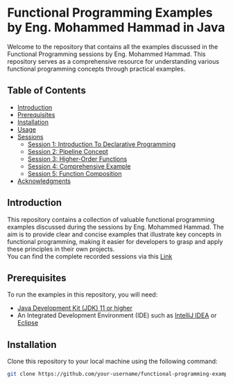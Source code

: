 # Functional Programming Examples by Eng. Mohammed Hammad in Java

Welcome to the repository that contains all the examples discussed in the Functional Programming sessions by Eng. Mohammed Hammad. This repository serves as a comprehensive resource for understanding various functional programming concepts through practical examples.

## Table of Contents

- [Introduction](#introduction)
- [Prerequisites](#prerequisites)
- [Installation](#installation)
- [Usage](#usage)
- [Sessions](#sessions)
  - [Session 1: Introduction To Declarative Programming](#Session-1-introduction-to-declarative-programming)
  - [Session 2: Pipeline Concept](#session-2-pipeline-concept)
  - [Session 3: Higher-Order Functions](#session-3-higher-order-functions)
  - [Session 4: Comprehensive Example](#session-4-comprehensive-example)
  - [Session 5: Function Composition](#session-5-function-composition)
- [Acknowledgments](#acknowledgments)

## Introduction

This repository contains a collection of valuable functional programming examples discussed during the sessions by Eng. Mohammed Hammad. The aim is to provide clear and concise examples that illustrate key concepts in functional programming, making it easier for developers to grasp and apply these principles in their own projects.\
You can find the complete recorded sessions via this [Link](https://www.youtube.com/playlist?list=PLpbZuj8hP-I6F-Zj1Ay8nQ1rMnmFnlK2f)
## Prerequisites

To run the examples in this repository, you will need:

- [Java Development Kit (JDK) 11 or higher](https://www.oracle.com/java/technologies/javase-downloads.html)
- An Integrated Development Environment (IDE) such as [IntelliJ IDEA](https://www.jetbrains.com/idea/) or [Eclipse](https://www.eclipse.org/)

## Installation

Clone this repository to your local machine using the following command:

```bash
git clone https://github.com/your-username/functional-programming-examples.git




